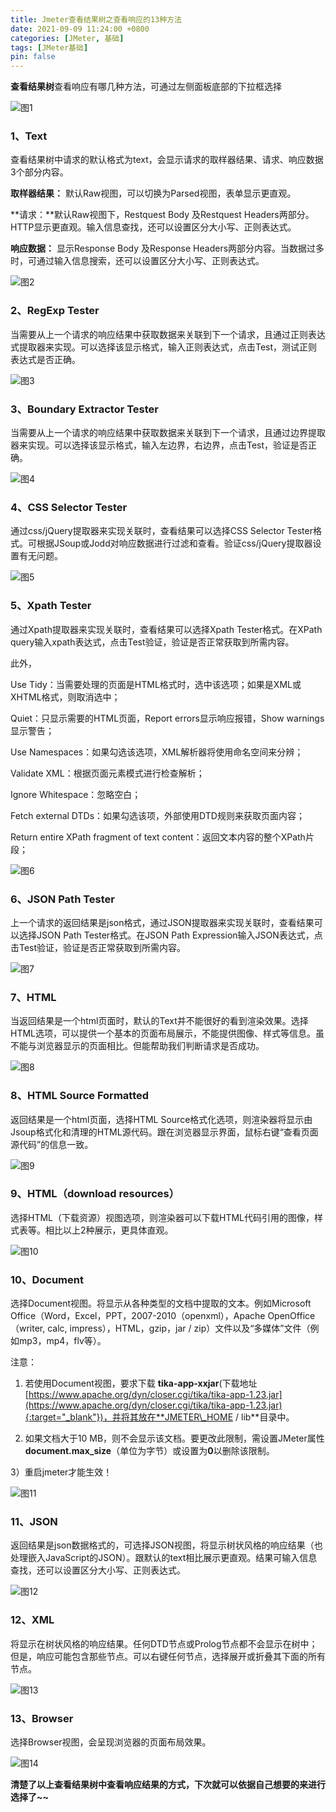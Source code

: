 ```yaml
---
title: Jmeter查看结果树之查看响应的13种方法
date: 2021-09-09 11:24:00 +0800
categories: [JMeter, 基础]
tags: [JMeter基础]
pin: false
---
```


**查看结果树**查看响应有哪几种方法，可通过左侧面板底部的下拉框选择

![图1](https://cdn.jsdelivr.net/gh/3wsea/blog-images@master/commons/20210909/0909-7-1.png)

### **1、Text**

查看结果树中请求的默认格式为text，会显示请求的取样器结果、请求、响应数据3个部分内容。

**取样器结果：** 默认Raw视图，可以切换为Parsed视图，表单显示更直观。

**请求：**默认Raw视图下，Restquest Body 及Restquest Headers两部分。HTTP显示更直观。输入信息查找，还可以设置区分大小写、正则表达式。

**响应数据：** 显示Response Body 及Response Headers两部分内容。当数据过多时，可通过输入信息搜索，还可以设置区分大小写、正则表达式。

![图2](https://cdn.jsdelivr.net/gh/3wsea/blog-images@master/commons/20210909/0909-7-2.png)

### **2、RegExp Tester**

当需要从上一个请求的响应结果中获取数据来关联到下一个请求，且通过正则表达式提取器来实现。可以选择该显示格式，输入正则表达式，点击Test，测试正则表达式是否正确。

![图3](https://cdn.jsdelivr.net/gh/3wsea/blog-images@master/commons/20210909/0909-7-3.png)

### **3、Boundary Extractor Tester**

当需要从上一个请求的响应结果中获取数据来关联到下一个请求，且通过边界提取器来实现。可以选择该显示格式，输入左边界，右边界，点击Test，验证是否正确。

![图4](https://cdn.jsdelivr.net/gh/3wsea/blog-images@master/commons/20210909/0909-7-4.png)

### **4、CSS Selector Tester**

通过css/jQuery提取器来实现关联时，查看结果可以选择CSS Selector Tester格式。可根据JSoup或Jodd对响应数据进行过滤和查看。验证css/jQuery提取器设置有无问题。

![图5](https://cdn.jsdelivr.net/gh/3wsea/blog-images@master/commons/20210909/0909-7-5.png)

### **5、Xpath Tester**

通过Xpath提取器来实现关联时，查看结果可以选择Xpath Tester格式。在XPath query输入xpath表达式，点击Test验证，验证是否正常获取到所需内容。

此外，

Use Tidy：当需要处理的页面是HTML格式时，选中该选项；如果是XML或XHTML格式，则取消选中；

Quiet：只显示需要的HTML页面，Report errors显示响应报错，Show warnings显示警告；

Use Namespaces：如果勾选该选项，XML解析器将使用命名空间来分辨；

Validate XML：根据页面元素模式进行检查解析；

Ignore Whitespace：忽略空白；

Fetch external DTDs：如果勾选该项，外部使用DTD规则来获取页面内容；

Return entire XPath fragment of text content：返回文本内容的整个XPath片段；

![图6](https://cdn.jsdelivr.net/gh/3wsea/blog-images@master/commons/20210909/0909-7-6.png)

### **6、JSON Path Tester**

上一个请求的返回结果是json格式，通过JSON提取器来实现关联时，查看结果可以选择JSON Path Tester格式。在JSON Path Expression输入JSON表达式，点击Test验证，验证是否正常获取到所需内容。

![图7](https://cdn.jsdelivr.net/gh/3wsea/blog-images@master/commons/20210909/0909-7-7.png)

### **7、HTML**

当返回结果是一个html页面时，默认的Text并不能很好的看到渲染效果。选择HTML选项，可以提供一个基本的页面布局展示，不能提供图像、样式等信息。虽不能与浏览器显示的页面相比。但能帮助我们判断请求是否成功。

![图8](https://cdn.jsdelivr.net/gh/3wsea/blog-images@master/commons/20210909/0909-7-8.png)

### **8、HTML Source Formatted**

返回结果是一个html页面，选择HTML Source格式化选项，则渲染器将显示由Jsoup格式化和清理的HTML源代码。跟在浏览器显示界面，鼠标右键“查看页面源代码”的信息一致。

![图9](https://cdn.jsdelivr.net/gh/3wsea/blog-images@master/commons/20210909/0909-7-9.png)

### **9、HTML（download resources）**

选择HTML（下载资源）视图选项，则渲染器可以下载HTML代码引用的图像，样式表等。相比以上2种展示，更具体直观。

![图10](https://cdn.jsdelivr.net/gh/3wsea/blog-images@master/commons/20210909/0909-7-10.png)

### **10、Document**

选择Document视图。将显示从各种类型的文档中提取的文本。例如Microsoft Office（Word，Excel，PPT，2007-2010（openxml），Apache OpenOffice（writer, calc, impress），HTML，gzip，jar / zip）文件以及“多媒体”文件（例如mp3，mp4，flv等）。

注意：

1) 若使用Document视图，要求下载 **tika-app-xxjar**(下载地址[https://www.apache.org/dyn/closer.cgi/tika/tika-app-1.23.jar](https://www.apache.org/dyn/closer.cgi/tika/tika-app-1.23.jar){:target="_blank"})，并将其放在**JMETER\_HOME / lib**目录中。

2) 如果文档大于10 MB，则不会显示该文档。要更改此限制，需设置JMeter属性**document.max\_size**（单位为字节）或设置为**0**以删除该限制。

3）重启jmeter才能生效！

![图11](https://cdn.jsdelivr.net/gh/3wsea/blog-images@master/commons/20210909/0909-7-11.png)

### **11、JSON**

返回结果是json数据格式的，可选择JSON视图，将显示树状风格的响应结果（也处理嵌入JavaScript的JSON）。跟默认的text相比展示更直观。结果可输入信息查找，还可以设置区分大小写、正则表达式。

![图12](https://cdn.jsdelivr.net/gh/3wsea/blog-images@master/commons/20210909/0909-7-12.png)

### **12、XML**

将显示在树状风格的响应结果。任何DTD节点或Prolog节点都不会显示在树中；但是，响应可能包含那些节点。可以右键任何节点，选择展开或折叠其下面的所有节点。

![图13](https://cdn.jsdelivr.net/gh/3wsea/blog-images@master/commons/20210909/0909-7-13.png)

### **13、Browser**

选择Browser视图，会呈现浏览器的页面布局效果。

![图14](https://cdn.jsdelivr.net/gh/3wsea/blog-images@master/commons/20210909/0909-7-14.png)

**清楚了以上查看结果树中查看响应结果的方式，下次就可以依据自己想要的来进行选择了~~**